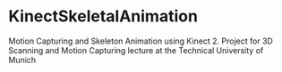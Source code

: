 # KinectSkeletalAnimation
Motion Capturing and Skeleton Animation using Kinect 2. Project for 3D Scanning and Motion Capturing lecture at the Technical University of Munich
